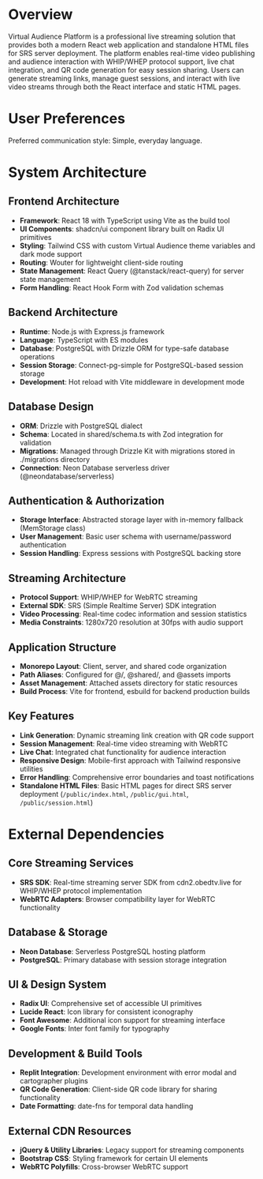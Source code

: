 # Overview

Virtual Audience Platform is a professional live streaming solution that provides both a modern React web application and standalone HTML files for SRS server deployment. The platform enables real-time video publishing and audience interaction with WHIP/WHEP protocol support, live chat integration, and QR code generation for easy session sharing. Users can generate streaming links, manage guest sessions, and interact with live video streams through both the React interface and static HTML pages.

# User Preferences

Preferred communication style: Simple, everyday language.

# System Architecture

## Frontend Architecture
- **Framework**: React 18 with TypeScript using Vite as the build tool
- **UI Components**: shadcn/ui component library built on Radix UI primitives
- **Styling**: Tailwind CSS with custom Virtual Audience theme variables and dark mode support
- **Routing**: Wouter for lightweight client-side routing
- **State Management**: React Query (@tanstack/react-query) for server state management
- **Form Handling**: React Hook Form with Zod validation schemas

## Backend Architecture  
- **Runtime**: Node.js with Express.js framework
- **Language**: TypeScript with ES modules
- **Database**: PostgreSQL with Drizzle ORM for type-safe database operations
- **Session Storage**: Connect-pg-simple for PostgreSQL-based session storage
- **Development**: Hot reload with Vite middleware in development mode

## Database Design
- **ORM**: Drizzle with PostgreSQL dialect
- **Schema**: Located in shared/schema.ts with Zod integration for validation
- **Migrations**: Managed through Drizzle Kit with migrations stored in ./migrations directory
- **Connection**: Neon Database serverless driver (@neondatabase/serverless)

## Authentication & Authorization
- **Storage Interface**: Abstracted storage layer with in-memory fallback (MemStorage class)
- **User Management**: Basic user schema with username/password authentication
- **Session Handling**: Express sessions with PostgreSQL backing store

## Streaming Architecture
- **Protocol Support**: WHIP/WHEP for WebRTC streaming
- **External SDK**: SRS (Simple Realtime Server) SDK integration
- **Video Processing**: Real-time codec information and session statistics
- **Media Constraints**: 1280x720 resolution at 30fps with audio support

## Application Structure
- **Monorepo Layout**: Client, server, and shared code organization
- **Path Aliases**: Configured for @/, @shared/, and @assets imports
- **Asset Management**: Attached assets directory for static resources
- **Build Process**: Vite for frontend, esbuild for backend production builds

## Key Features
- **Link Generation**: Dynamic streaming link creation with QR code support
- **Session Management**: Real-time video streaming with WebRTC
- **Live Chat**: Integrated chat functionality for audience interaction
- **Responsive Design**: Mobile-first approach with Tailwind responsive utilities
- **Error Handling**: Comprehensive error boundaries and toast notifications
- **Standalone HTML Files**: Basic HTML pages for direct SRS server deployment (`/public/index.html`, `/public/gui.html`, `/public/session.html`)

# External Dependencies

## Core Streaming Services
- **SRS SDK**: Real-time streaming server SDK from cdn2.obedtv.live for WHIP/WHEP protocol implementation
- **WebRTC Adapters**: Browser compatibility layer for WebRTC functionality

## Database & Storage
- **Neon Database**: Serverless PostgreSQL hosting platform
- **PostgreSQL**: Primary database with session storage integration

## UI & Design System
- **Radix UI**: Comprehensive set of accessible UI primitives
- **Lucide React**: Icon library for consistent iconography
- **Font Awesome**: Additional icon support for streaming interface
- **Google Fonts**: Inter font family for typography

## Development & Build Tools
- **Replit Integration**: Development environment with error modal and cartographer plugins
- **QR Code Generation**: Client-side QR code library for sharing functionality
- **Date Formatting**: date-fns for temporal data handling

## External CDN Resources
- **jQuery & Utility Libraries**: Legacy support for streaming components
- **Bootstrap CSS**: Styling framework for certain UI elements
- **WebRTC Polyfills**: Cross-browser WebRTC support